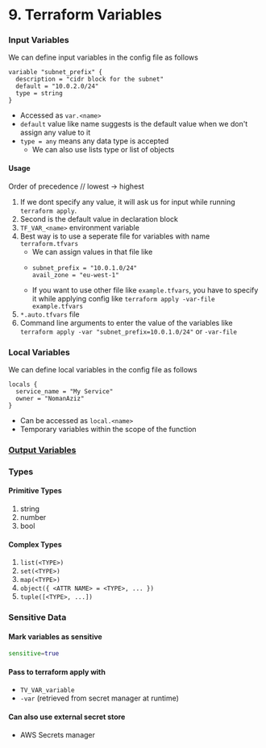 # 9. Terraform Variables

### Input Variables

We can define input variables in the config file as follows

```hcl
variable "subnet_prefix" {
  description = "cidr block for the subnet"
  default = "10.0.2.0/24"
  type = string
}
```

* Accessed as `var.<name>`
* `default` value like name suggests is the default value when we don't assign any value to it
* `type = any` means any data type is accepted
  * We can also use lists type or list of objects

#### Usage

Order of precedence // lowest -> highest

1. If we dont specify any value, it will ask us for input while running `terraform apply`.
2. Second is the default value in declaration block
3. `TF_VAR_<name>` environment variable
4. Best way is to use a seperate file for variables with name `terraform.tfvars`
   * We can assign values in that file like
   * ```hcl
     subnet_prefix = "10.0.1.0/24"
     avail_zone = "eu-west-1"
     ```
   * If you want to use other file like `example.tfvars`, you have to specify it while applying config like `terraform apply -var-file example.tfvars`
5. `*.auto.tfvars` file
6. Command line arguments to enter the value of the variables like `terraform apply -var "subnet_prefix=10.0.1.0/24"` or `-var-file`



### Local Variables

We can define local variables in the config file as follows

```hcl
locals {
  service_name = "My Service"
  owner = "NomanAziz"
}
```

* Can be accessed as `local.<name>`
* Temporary variables within the scope of the function



### [Output Variables](7.-terraform-output.md)



### Types

#### Primitive Types

1. string
2. number
3. bool

#### Complex Types

1. `list(<TYPE>)`
2. `set(<TYPE>)`
3. `map(<TYPE>)`
4. `object({ <ATTR NAME> = <TYPE>, ... })`
5. `tuple([<TYPE>, ...])`



### Sensitive Data

#### Mark variables as sensitive

```tf
sensitive=true
```

#### Pass to terraform apply with

* `TV_VAR_variable`
* `-var` (retrieved from secret manager at runtime)

#### Can also use external secret store

* AWS Secrets manager

